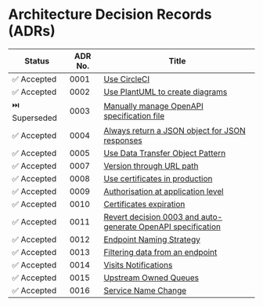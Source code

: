 # Architecture Decision Records (ADRs)

| Status        | ADR No. | Title                                                                                                      |
| ------------- | ------- | ---------------------------------------------------------------------------------------------------------- |
| ✅ Accepted   | 0001    | [Use CircleCI](./0001-use-circleci.md)                                                                     |
| ✅ Accepted   | 0002    | [Use PlantUML to create diagrams](./0002-plantuml-diagrams-as-code.md)                                     |
| ⏭️ Superseded | 0003    | [Manually manage OpenAPI specification file](./0003-manually-manage-openapi-file.md)                       |
| ✅ Accepted   | 0004    | [Always return a JSON object for JSON responses](./0004-always-return-a-json-object-for-json-responses.md) |
| ✅ Accepted   | 0005    | [Use Data Transfer Object Pattern](./0005-use-dto-pattern.md)                                              |
| ✅ Accepted   | 0007    | [Version through URL path](./0007-version-through-url-path.md)                                             |
| ✅ Accepted   | 0008    | [Use certificates in production](./0008-certificates-in-production.md)                                     |
| ✅ Accepted   | 0009    | [Authorisation at application level](./0009-authorisation-at-application-level.md)                         |
| ✅ Accepted   | 0010    | [Certificates expiration](./0010-certificates-expiration.md)                                               |
| ✅ Accepted   | 0011    | [Revert decision 0003 and auto-generate OpenAPI specification](./0011-openapi-revision.md)                 |
| ✅ Accepted   | 0012    | [Endpoint Naming Strategy](./0012-endpoint-naming.md)                                                      |
| ✅ Accepted   | 0013    | [Filtering data from an endpoint](./0013-filters.md)                                                       |
| ✅ Accepted   | 0014    | [Visits Notifications](./0014-visits-notifications.md)                                                     |
| ✅ Accepted   | 0015    | [Upstream Owned Queues](./0015-upstream-owned-queues.md)                                                   |
| ✅ Accepted   | 0016    | [Service Name Change](./0016-service-name-change.md)                                                       |
